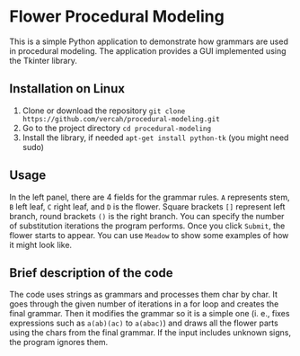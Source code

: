 # Flower Procedural Modeling
This is a simple Python application to demonstrate how grammars are used in procedural modeling. The application provides a GUI implemented using the Tkinter library.

## Installation on Linux
1. Clone or download the repository `git clone https://github.com/vercah/procedural-modeling.git`
2. Go to the project directory `cd procedural-modeling`
3. Install the library, if needed `apt-get install python-tk` (you might need sudo)

## Usage
In the left panel, there are 4 fields for the grammar rules. `A` represents stem, `B` left leaf, `C` right leaf, and `D` is the flower. Square brackets `[]` represent left branch, round brackets `()` is the right branch. You can specify the number of substitution iterations the program performs. Once you click `Submit`, the flower starts to appear. You can use `Meadow` to show some examples of how it might look like.

## Brief description of the code
The code uses strings as grammars and processes them char by char. It goes through the given number of iterations in a for loop and creates the final grammar. Then it modifies the grammar so it is a simple one (i. e., fixes expressions such as `a(ab)(ac)` to `a(abac)`) and draws all the flower parts using the chars from the final grammar. If the input includes unknown signs, the program ignores them.

